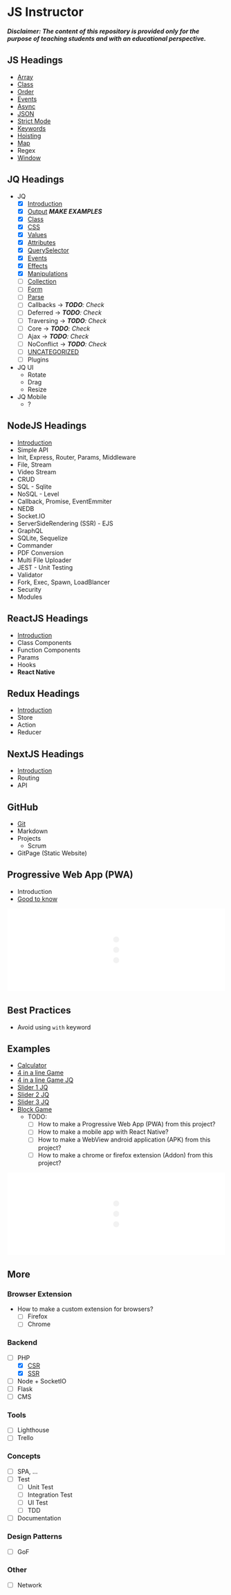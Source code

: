 # JS Instructor
***Disclaimer: The content of this repository is provided only for the purpose of teaching students and with an educational perspective.***

## JS Headings
- [Array](concepts/array/README.md)
- [Class](concepts/class/README.md)
- [Order](concepts/order/README.md)
- [Events](concepts/events/README.md)
- [Async](concepts/async/README.md)
- [JSON](concepts/json/README.md)
- [Strict Mode](concepts/strict/README.md)
- [Keywords](concepts/keywords/README.md)
- [Hoisting](concepts/hoisting/README.md)
- [Map](concepts/map/README.md)
- Regex
- [Window](concepts/window/README.md)

## JQ Headings
- JQ
    - [x] [Introduction](frameworks/jquery/introduction/README.md)
    - [x] [Output](frameworks/jquery/echo/README.md) ***MAKE EXAMPLES***
    - [x] [Class](frameworks/jquery/class/README.md)
    - [x] [CSS](frameworks/jquery/css/README.md)
    - [x] [Values](frameworks/jquery/values/README.md)
    - [x] [Attributes](frameworks/jquery/attributes/README.md)
    - [x] [QuerySelector](frameworks/jquery/selector/README.md)
    - [x] [Events](frameworks/jquery/events/README.md)
    - [x] [Effects](frameworks/jquery/effects/README.md)
    - [x] [Manipulations](frameworks/jquery/manipulations/README.md)
    - [ ] [Collection](frameworks/jquery/collection/README.md)
    - [ ] [Form](frameworks/jquery/form/README.md)
    - [ ] [Parse](frameworks/jquery/parse/README.md)
    - [ ] Callbacks -> _**TODO**: Check_
    - [ ] Deferred -> _**TODO**: Check_
    - [ ] Traversing -> _**TODO**: Check_
    - [ ] Core -> _**TODO**: Check_
    - [ ] Ajax -> _**TODO**: Check_
    - [ ] NoConflict -> _**TODO**: Check_
    - [ ] [UNCATEGORIZED](frameworks/jquery/uncategorized/README.md)
    - [ ] Plugins
- JQ UI
    - Rotate
    - Drag
    - Resize
- JQ Mobile
    - ?

## NodeJS Headings
- [Introduction](frameworks/nodejs/introduction/README.md)
- Simple API
- Init, Express, Router, Params, Middleware
- File, Stream
- Video Stream
- CRUD
- SQL - Sqlite
- NoSQL - Level
- Callback, Promise, EventEmmiter
- NEDB
- Socket.IO
- ServerSideRendering (SSR) - EJS
- GraphQL
- SQLite, Sequelize
- Commander
- PDF Conversion
- Multi File Uploader
- JEST - Unit Testing
- Validator
- Fork, Exec, Spawn, LoadBlancer
- Security
- Modules

## ReactJS Headings
- [Introduction](frameworks/reactjs/introduction/README.md)
- Class Components
- Function Components
- Params
- Hooks
- **React Native**

## Redux Headings
- [Introduction](frameworks/redux/introduction/README.md)
- Store
- Action
- Reducer

## NextJS Headings
- [Introduction](frameworks/nextjs/introduction/README.md)
- Routing
- API

## GitHub
- [Git](more/git/introduction/README.md)
- Markdown
- Projects
    - Scrum
- GitPage (Static Website)

## Progressive Web App (PWA)
- Introduction
- [Good to know](more/pwa/good-to-know/README.md)

![](assets/spacer.png)


## Best Practices
- Avoid using `with` keyword

## Examples
- [Calculator](concepts/array/js-example-calculator.html)
- [4 in a line Game](concepts/array/js-example-4-in-a-line-game.html)
- [4 in a line Game JQ](frameworks/jquery/examples/jq-example-4-in-a-line-game.html)
- [Slider 1 JQ](frameworks/jquery/examples/jq-slider.html)
- [Slider 2 JQ](frameworks/jquery/examples/jq-slider-2.html)
- [Slider 3 JQ](frameworks/jquery/examples/jq-slider-3.html)
- [Block Game](concepts/array/js-example-block-game.html)
    - TODO:
        - [ ] How to make a Progressive Web App (PWA) from this project?
        - [ ] How to make a mobile app with React Native?
        - [ ] How to make a WebView android application (APK) from this project?
        - [ ] How to make a chrome or firefox extension (Addon) from this project?

![](assets/spacer.png)

## More
### Browser Extension
- How to make a custom extension for browsers?
    - [ ] Firefox
    - [ ] Chrome
### Backend
- [ ] PHP
    - [x] [CSR](examples/csr-with-php/README.md)
    - [x] [SSR](examples/ssr-with-php/README.md)
- [ ] Node + SocketIO
- [ ] Flask
- [ ] CMS
### Tools
- [ ] Lighthouse
- [ ] Trello
<!-- 
### Analytic Tools
- [ ] Microsoft
    - Clarity
- [ ] Google 
    - Analytics 
    - Data Studio
    - Search Console
    - Tag Manager
-->
### Concepts
- [ ] SPA, ...
- [ ] Test
    - [ ] Unit Test
    - [ ] Integration Test
    - [ ] UI Test
    - [ ] TDD
- [ ] Documentation
### Design Patterns
- [ ] GoF
### Other
- [ ] Network